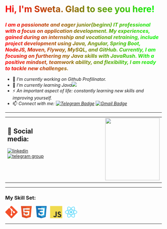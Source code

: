 <div id ="header" style="aligin=center">
<h1 style="background-image: linear-gradient(to right, #ff0000, #00ff00); -webkit-background-clip: text; -webkit-text-fill-color: transparent; aligin=center">Hi, I'm Sweta. Glad to see you here!</h1>
<h3 style="background-image: linear-gradient(to right, #ff0000, #00ff00); -webkit-background-clip: text; -webkit-text-fill-color: transparent; aligin=center"><em> I am a passionate and eager junior(beginn) IT professional with a focus on application development. My experiences, gained during an internship and vocational retraining, include project development using Java, Angular, Spring Boot, NodeJS, Maven, Flyway, MySQL, and GitHub. Currently, I am focusing on furthering my Java skills with JavaRush. With a positive mindset, teamwork ability, and flexibility, I am ready to tackle new challenges.</em></h3>
</div>


<!--
**SwSa2022/SwSa2022** is a ✨ _special_ ✨ repository because its `README.md` (this file) appears on your GitHub profile.

Here are some ideas to get you started:

- 👯 I’m looking to collaborate on ...
- 🤔 I’m looking for help with ...
- 💬 Ask me about ...
- 😄 Pronouns: ...
- 📫 How to reach me: 
-->
- 🔭 *I’m currently working on Github Profilinator.*
- 🌱 *I’m currently learning Java*<img src="https://media.giphy.com/media/WUlplcMpOCEmTGBtBW/giphy.gif" width="30px">
- ⚡ *An important aspect of life: constantly learning new skills and improving yourself.*
- 📫 *Connect with me:  [![Telegram Badge](https://img.shields.io/badge/-SwetlanaSajzewa-blue?style=flat&logo=Telegram&logoColor=white)](https://t.me/SwSa40721) [![Gmail Badge](https://img.shields.io/badge/-Gmail-red?style=flat&logo=Gmail&logoColor=white)](mailto:anamess31@gmail.com)*

---

<table><tr><td valign="top" width="30%">
<div align="left" id="badges"> 
<h2>🤝 Social media:</h2>
<a href="https://www.linkedin.com/in/svsa-2023y02m %D0%B0%D0%BB%D0%B5%D0%BA%D1%81%D0%B5%D0%B9-%D1%84%D0%B8%D0%BB%D0%B8%D0%BC%D0%BE%D0%BD%D0%BE%D0%B2-2a0b07257/" target="_blank">
<img src="https://cdn-icons-png.flaticon.com/512/2504/2504799.png" width="40" height="40" alt="linkedin" />
</a>
<a href="https://t.me/SwSa40721" target="_blank">
<img src="https://cdn-icons-png.flaticon.com/512/2111/2111646.png" width="40" height="40" alt="telegram group" />
</a>
</div></td>
<td valign="top" width="40%"></td>
<td valign="top" width="40%">
<div align="right"><img src="https://spotify-github-profile.vercel.app/api/view?uid=31if3f2whgtd3pz35u2ei3gpnyze&
cover_image=true&theme=default&show_offline=false&background_color=121212&interchange=false&bar_color_cover=true" 
width="175" height="200"/></div></td>
</tr>
</table>

---

### My Skill Set:
<div aligin="right">
  <img src="https://github.com/devicons/devicon/blob/master/icons/git/git-original.svg" title="git" alt="git" width="40" height="40"/>&nbsp
  <img src="https://github.com/devicons/devicon/blob/master/icons/html5/html5-original.svg" title="html5" alt="html5" width="40" height="40"/>&nbsp
  <img src="https://github.com/devicons/devicon/blob/master/icons/css3/css3-original.svg" title="css" alt="css" width="40" height="40"/>&nbsp
  <img src="https://github.com/devicons/devicon/blob/master/icons/javascript/javascript-original.svg" title="javascript" alt="javascript" width="40" height="40"/>&nbsp
  <img src="https://github.com/devicons/devicon/blob/master/icons/react/react-original.svg" title="reactjs" alt="reactjs" width="40" height="40"/>&nbsp
</div>

---





































































